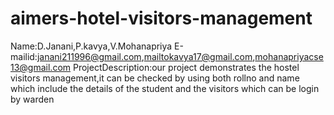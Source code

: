 # aimers-hotel-visitors-management
Name:D.Janani,P.kavya,V.Mohanapriya
E-mailid:janani211996@gmail.com,mailtokavya17@gmail.com,mohanapriyacse13@gmail.com
ProjectDescription:our project demonstrates the hostel visitors management,it can be checked by 
using both rollno and name which include the details of the student and the visitors which can be login by
warden 